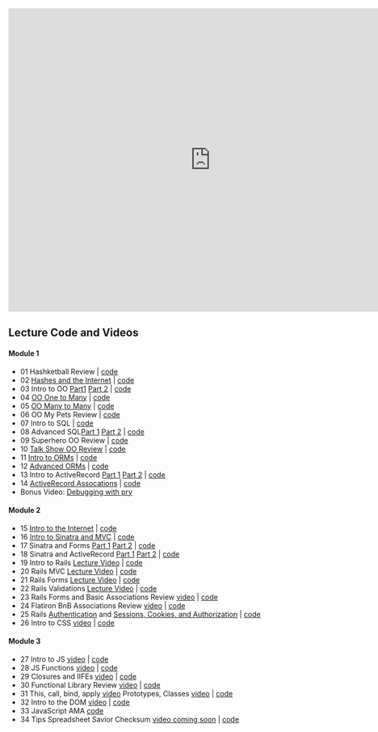 <iframe src="https://calendar.google.com/calendar/embed?showTitle=0&amp;showNav=0&amp;showPrint=0&amp;showTabs=0&amp;showCalendars=0&amp;showTz=0&amp;mode=WEEK&amp;height=600&amp;wkst=1&amp;bgcolor=%23FFFFFF&amp;src=flatironschool.com_vdt6427fp5abejdevvcg6eu1hs%40group.calendar.google.com&amp;color=%232F6309&amp;ctz=America%2FNew_York" style="border-width:0" width="800" height="600" frameborder="0" scrolling="no"></iframe>

## Lecture Code and Videos

#### Module 1

* 01 Hashketball Review | [code](https://github.com/learn-co-students/dc-web-031218/tree/master/01_hashketball_review)
* 02 [Hashes and the Internet](https://youtu.be/qkhR_lZ9MAY) | [code](https://github.com/learn-co-students/dc-web-031218/tree/master/02_hashes_and_the_internet)
* 03 Intro to OO [Part1](https://youtu.be/sobGfcsQ2DM) [Part 2](https://youtu.be/BlOf7yROMyA) | [code](https://github.com/learn-co-students/dc-web-031218/tree/master/03-intro-to-oo)
* 04 [OO One to Many](https://youtu.be/xKWksgWOoUU) | [code](https://github.com/learn-co-students/dc-web-031218/tree/master/04-one-to-many)
* 05 [OO Many to Many](https://youtu.be/mhkKZL0RD2E) | [code](https://github.com/learn-co-students/dc-web-031218/tree/master/05-many-to-many)
* 06 OO My Pets Review | [code](https://github.com/learn-co-students/dc-web-031218/tree/master/06-oo-my-pets-review)
* 07 Intro to SQL | [code](https://github.com/learn-co-students/dc-web-031218/tree/master/07-intro-to-sql)
* 08 Advanced SQL[Part 1](https://youtu.be/iFsdUuP2o4M) [Part 2](https://youtu.be/rfop2yU_V6g) | [code](https://github.com/learn-co-students/dc-web-031218/tree/master/08-advanced-sql)
* 09 Superhero OO Review | [code](https://github.com/learn-co-students/dc-web-031218/tree/master/09-superhero-oo-review)
* 10 [Talk Show OO Review](https://youtu.be/2QtVGS_m290) | [code](https://github.com/learn-co-students/dc-web-031218/tree/solution/10-oo-review)
* 11 [Intro to ORMs](https://youtu.be/KGI_1Iak2C4) | [code](https://github.com/learn-co-students/dc-web-031218/tree/master/11-intro-to-orms)
* 12 [Advanced ORMs](https://www.youtube.com/watch?v=Tbzizt-PmuI) | [code](https://github.com/learn-co-students/dc-web-031218/tree/master/12-advanced-orms)
* 13 Intro to ActiveRecord [Part 1](https://youtu.be/xiXlEm_xtvw) [Part 2]() | [code](https://github.com/learn-co-students/dc-web-031218/tree/master/13-activerecord-intro)
* 14 [ActiveRecord Assocations](https://www.youtube.com/watch?v=zk1zZU2vMxY) | [code](https://github.com/learn-co-students/dc-web-031218/tree/master/14-activerecord-associations)
* Bonus Video: [Debugging with pry](https://youtu.be/Nn25Unnrb64)

#### Module 2

* 15 [Intro to the Internet](https://youtu.be/q28TBJgXayU) | [code](https://github.com/learn-co-students/dc-web-031218/tree/master/15-intro-to-internet)
* 16 [Intro to Sinatra and MVC](https://youtu.be/Q2Y0lHFcbA8) | [code](https://github.com/learn-co-students/dc-web-031218/tree/master/16-intro-sinatra-mvc)
* 17 Sinatra and Forms [Part 1](https://youtu.be/76UgUzr0XSE) [Part 2](https://youtu.be/2-_FMYLzzQg) | [code](https://github.com/learn-co-students/dc-web-031218/tree/master/17-sinatra-forms-rest)
* 18 Sinatra and ActiveRecord [Part 1](https://youtu.be/nmhmKvc-2ho) [Part 2](https://youtu.be/zmZY6BQTeCI) | [code](https://github.com/learn-co-students/dc-web-031218/tree/master/18-sinatra-active-record)
* 19 Intro to Rails [Lecture Video](https://www.youtube.com/watch?v=EgdFnlaE0G4) | [code](https://github.com/learn-co-students/dc-web-031218/tree/master/19-intro-to-rails/taco-town)
* 20 Rails MVC [Lecture Video](https://youtu.be/p63rPS4eZj0) | [code](https://github.com/learn-co-students/dc-web-031218/tree/master/20-rails-mvc)
* 21 Rails Forms [Lecture Video](https://youtu.be/UB8aD_dfh14) | [code](https://github.com/learn-co-students/dc-web-031218/tree/master/21-rails-forms)
* 22 Rails Validations [Lecture Video](https://youtu.be/S6EPbLWSOaE) | [code](https://github.com/learn-co-students/dc-web-031218/tree/master/22-rails-validations)
* 23 Rails Forms and Basic Associations Review [video](https://www.youtube.com/watch?v=sgGG2j46jrw&feature=youtu.be) | [code](https://github.com/learn-co-students/dc-web-031218/tree/master/23-forms-and-basic-associations-REVIEW)
* 24 Flatiron BnB Associations Review [video](https://giphy.com/gifs/arielle-m-coming-soon-3o72FkiKGMGauydfyg) | [code](https://github.com/learn-co-students/dc-web-031218/tree/master/24-bnb-associations-review)
* 25 Rails [Authentication](https://youtu.be/EANfkBanFvs) and [Sessions, Cookies, and Authorization](https://youtu.be/D6WmVf2KmnA) | [code](https://github.com/learn-co-students/dc-web-031218/tree/master/25-rails-auth)
* 26 Intro to CSS [video](http://youtu.be/I_P30erBvOA) | [code](https://github.com/learn-co-students/dc-web-031218/tree/master/26-intro-to-css)


#### Module 3

* 27 Intro to JS [video](https://youtu.be/iqG7sm9Tiu8) | [code](https://github.com/learn-co-students/dc-web-031218/tree/master/27-intro-to-js)
* 28 JS Functions [video](https://youtu.be/DNtQkeSCh50) | [code](https://github.com/learn-co-students/dc-web-031218/tree/master/28-js-functions)
* 29 Closures and IIFEs [video](https://youtu.be/n5YMy5nMb20) | [code](https://github.com/learn-co-students/dc-web-031218/tree/master/29-closures-iifes-loops)
* 30 Functional Library Review [video](https://www.youtube.com/watch?v=a55t58f870I) | [code](https://github.com/learn-co-students/dc-web-031218/tree/master/30-functional-library-review)
* 31 This, call, bind, apply [video](https://youtu.be/uMYccaqUnKc) Prototypes, Classes [video](https://youtu.be/R4FYdQ1lubk) | [code](https://github.com/learn-co-students/dc-web-031218/tree/master/31-this-new-objects)
* 32 Intro to the DOM [video](https://youtu.be/zTV4LJ9vKDM) | [code](https://github.com/learn-co-students/dc-web-031218/tree/master/32-the-dom)
* 33 JavaScript AMA [code](https://github.com/learn-co-students/dc-web-031218/tree/master/33-javascript-ama)
* 34 Tips Spreadsheet Savior Checksum [video coming soon]() | [code](https://github.com/learn-co-students/dc-web-031218/tree/master/34-tips-spreadsheet-savior)
